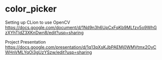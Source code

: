 # color_picker

Setting up CLion to use OpenCV 
https://docs.google.com/document/d/1Nd9n3h6UpCxFqKb9MLfzv5o9WhGzXYhTIdZ3XKnDwn8/edit?usp=sharing

Project Presentation
https://docs.google.com/presentation/d/1q13pXsKJbPAEMj0WMVtmx2OyCWHnVMLYqOi3gUzYSzw/edit?usp=sharing
